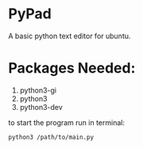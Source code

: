 # PyPad
A basic python text editor for ubuntu.

Packages Needed:
================

1. python3-gi
2. python3
3. python3-dev

to start the program run in terminal:

    python3 /path/to/main.py
